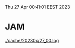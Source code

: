 Thu 27 Apr 00:41:01 EEST 2023
# JAM
<a href='./cache/202304/27_00.log'>./cache/202304/27_00.log</a>
